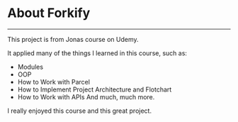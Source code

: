 # About Forkify
---
This project is from Jonas course on Udemy.

It applied many of the things I learned in this course, such as:
- Modules
- OOP
- How to Work with Parcel
- How to Implement Project Architecture and Flotchart
- How to Work with APIs
And much, much more.

I really enjoyed this course and this great project.